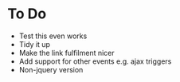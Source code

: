 # To Do

* Test this even works
* Tidy it up
* Make the link fulfilment nicer
* Add support for other events e.g. ajax triggers
* Non-jquery version